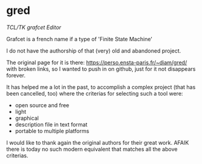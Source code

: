# gred

*TCL/TK grafcet Editor*

Grafcet is a french name if a type of 'Finite State Machine'

I do not have the authorship of that (very) old and abandoned project.

The original page for it is there: https://perso.ensta-paris.fr/~diam/gred/ with
broken links, so I wanted to push in on github, just for it not disappears forever.

It has helped me a lot in the past, to accomplish a complex project (that has been
cancelled, too) where the criterias for selecting such a tool were:

* open source and free
* light
* graphical
* description file in text format
* portable to multiple platforms

I would like to thank again the original authors for their great work.
AFAIK there is today no such modern equivalent that matches all the above criterias.
